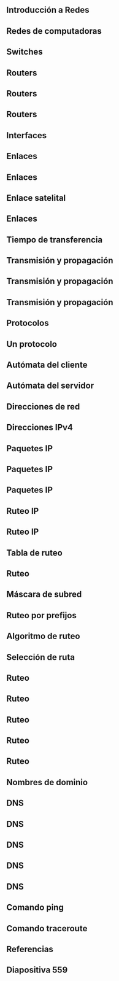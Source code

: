 
## Introducción a Redes



## Redes de computadoras



## Switches



## Routers



## Routers



## Routers



## Interfaces



## Enlaces



## Enlaces



## Enlace satelital



## Enlaces



## Tiempo de transferencia



## Transmisión y propagación



## Transmisión y propagación



## Transmisión y propagación



## Protocolos



## Un protocolo



## Autómata del cliente



## Autómata del servidor



## Direcciones de red



## Direcciones IPv4



## Paquetes IP



## Paquetes IP



## Paquetes IP



## Ruteo IP



## Ruteo IP



## Tabla de ruteo



## Ruteo



## Máscara de subred



## Ruteo por prefijos





## Algoritmo de ruteo



## Selección de ruta



## Ruteo



## Ruteo



## Ruteo



## Ruteo



## Ruteo



## Nombres de dominio



## DNS



## DNS



## DNS



## DNS



## DNS



## Comando ping



## Comando traceroute



## Referencias



## Diapositiva 559


